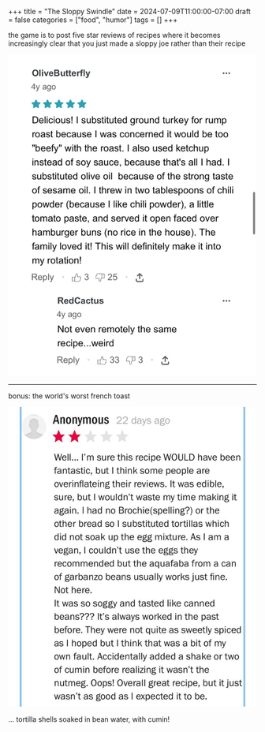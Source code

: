 +++
title = "The Sloppy Swindle"
date = 2024-07-09T11:00:00-07:00
draft = false
categories = ["food", "humor"]
tags = []
+++

the game is to post five star reviews of recipes where it becomes increasingly clear that you just made a sloppy joe rather than their recipe

![](./rump.png)

----

bonus: the world's worst french toast

![](./french-toast.png)

... tortilla shells soaked in bean water, with cumin!